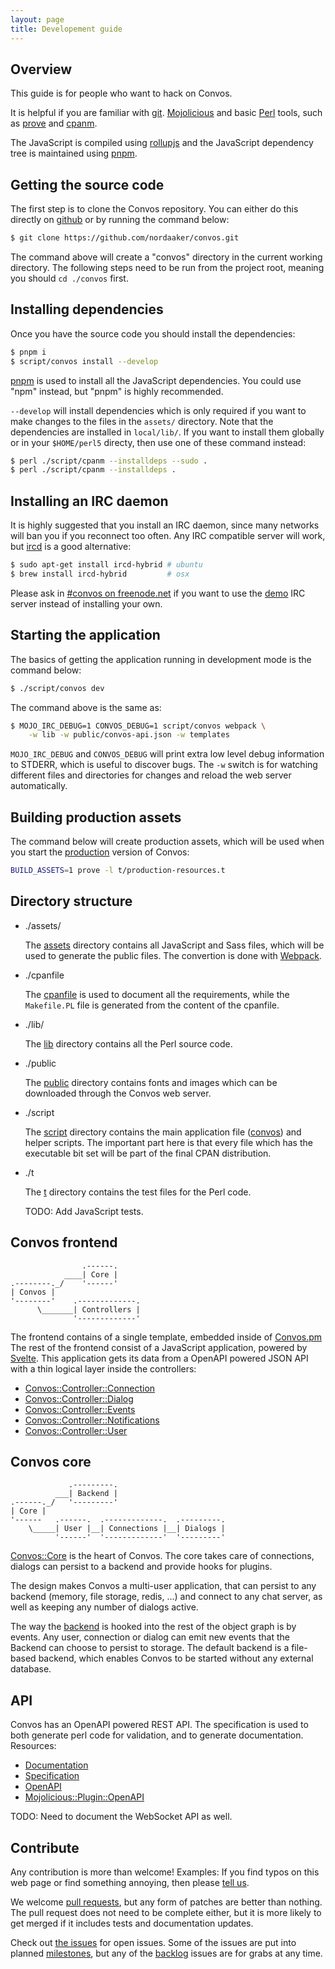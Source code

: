 ```yaml
---
layout: page
title: Developement guide
---
```


<ul class="toc"></ul>

## Overview

This guide is for people who want to hack on Convos.

It is helpful if you are familiar with [git](http://git-scm.com).
[Mojolicious](http://mojolicious.org) and basic [Perl](http://perl.org) tools,
such as [prove](https://metacpan.org/pod/distribution/TAP-Parser/bin/prove)
and [cpanm](https://metacpan.org/pod/distribution/App-cpanminus/bin/cpanm).

The JavaScript is compiled using [rollupjs](https://rollupjs.org/) and the
JavaScript dependency tree is maintained using [pnpm](https://pnpm.js.org/).

## Getting the source code

The first step is to clone the Convos repository. You can either do this
directly on [github](https://github.com/nordaaker/convos) or by running the
command below:

```bash
$ git clone https://github.com/nordaaker/convos.git
```

The command above will create a "convos" directory in the current working
directory. The following steps need to be run from the project root, meaning
you should `cd ./convos` first.

## Installing dependencies

Once you have the source code you should install the dependencies:

```bash
$ pnpm i
$ script/convos install --develop
```

[pnpm](https://pnpm.js.org/) is used to install all the JavaScript dependencies.
You could use "npm" instead, but "pnpm" is highly recommended.

`--develop` will install dependencies which is only required if you want to
make changes to the files in the `assets/` directory. Note that the
dependencies are installed in `local/lib/`. If you want to install them
globally or in your `$HOME/perl5` directy, then use one of these command
instead:

```bash
$ perl ./script/cpanm --installdeps --sudo .
$ perl ./script/cpanm --installdeps .
```

## Installing an IRC daemon

It is highly suggested that you install an IRC daemon, since many networks
will ban you if you reconnect too often. Any IRC compatible server will work,
but [ircd](http://www.ircd-hybrid.org) is a good alternative:

```bash
$ sudo apt-get install ircd-hybrid # ubuntu
$ brew install ircd-hybrid         # osx
```

Please ask in [#convos on freenode.net](irc://chat.freenode.net/%23convos) if
you want to use the [demo](/#demo) IRC server instead of installing your own.

## Starting the application

The basics of getting the application running in development mode is the
command below:

```bash
$ ./script/convos dev
```

The command above is the same as:

```bash
$ MOJO_IRC_DEBUG=1 CONVOS_DEBUG=1 script/convos webpack \
    -w lib -w public/convos-api.json -w templates
```

`MOJO_IRC_DEBUG` and `CONVOS_DEBUG` will print extra low level debug
information to STDERR, which is useful to discover bugs. The `-w` switch is
for watching different files and directories for changes and reload
the web server automatically.

## Building production assets

The command below will create production assets, which will be used when you
start the [production](/doc/getting-started.html#git-clone) version of Convos:

```bash
BUILD_ASSETS=1 prove -l t/production-resources.t
````

## Directory structure

* ./assets/

  The [assets](https://github.com/nordaaker/convos/tree/master/assets)
  directory contains all JavaScript and Sass files, which will be used to
  generate the public files. The convertion is done with
  [Webpack](https://metacpan.org/pod/Mojolicious::Plugin::Webpack).

* ./cpanfile

  The [cpanfile](https://github.com/nordaaker/convos/blob/master/cpanfile) is
  used to document all the requirements, while the `Makefile.PL` file is
  generated from the content of the cpanfile.

* ./lib/

  The [lib](https://github.com/nordaaker/convos/tree/master/lib) directory
  contains all the Perl source code.

* ./public

  The [public](https://github.com/nordaaker/convos/tree/master/public)
  directory contains fonts and images  which can be downloaded through the
  Convos web server.

* ./script

  The [script](https://github.com/nordaaker/convos/tree/master/script)
  directory contains the main application file
  ([convos](https://github.com/nordaaker/convos/blob/master/script/convos))
  and helper scripts.  The important part here is that every file which has
  the executable bit set will be part of the final CPAN distribution.

* ./t

  The [t](https://github.com/nordaaker/convos/tree/master/t) directory
  contains the test files for the Perl code.

  TODO: Add JavaScript tests.

## Convos frontend

                    .------.
                ____| Core |
    .--------._/    '------'
    | Convos |
    '--------'    .-------------.
          \_______| Controllers |
                  '-------------'

The frontend contains of a single template, embedded inside of
[Convos.pm](https://github.com/nordaaker/convos/blob/master/lib/Convos.pm) The
rest of the frontend consist of a JavaScript application, powered by
[Svelte](http://svelte.dev). This application gets its data from a OpenAPI
powered JSON API with a thin logical layer inside the controllers:

* [Convos::Controller::Connection](https://github.com/nordaaker/convos/blob/master/lib/Convos/Controller/Connection.pm)
* [Convos::Controller::Dialog](https://github.com/nordaaker/convos/blob/master/lib/Convos/Controller/Dialog.pm)
* [Convos::Controller::Events](https://github.com/nordaaker/convos/blob/master/lib/Convos/Controller/Events.pm)
* [Convos::Controller::Notifications](https://github.com/nordaaker/convos/blob/master/lib/Convos/Controller/Notifications.pm)
* [Convos::Controller::User](https://github.com/nordaaker/convos/blob/master/lib/Convos/Controller/User.pm)

## Convos core

                 .---------.
              ___| Backend |
    .------._/   '---------'
    | Core |
    '------   .------.  .-------------.  .---------.
        \_____| User |__| Connections |__| Dialogs |
              '------'  '-------------'  '---------'

[Convos::Core](https://github.com/nordaaker/convos/blob/master/lib/Convos/Core.pm)
is the heart of Convos. The core takes care of connections, dialogs can
persist to a backend and provide hooks for plugins.

The design makes Convos a multi-user application, that can persist to any
backend (memory, file storage, redis, ...) and connect to any chat server,
as well as keeping any number of dialogs active.

The way the [backend](https://github.com/nordaaker/convos/blob/master/lib/Convos/Core/Backend.pm)
is hooked into the rest of the object graph is by events. Any user, connection
or dialog can emit new events that the Backend can choose to persist to
storage. The default backend is a file-based backend, which enables Convos to
be started without any external database.

## API

Convos has an OpenAPI powered REST API. The specification is used to both
generate perl code for validation, and to generate documentation. Resources:

* [Documentation](http://demo.convos.by/api.html)
* [Specification](https://github.com/nordaaker/convos/blob/master/public/convos-api.json)
* [OpenAPI](https://www.openapis.org/)
* [Mojolicious::Plugin::OpenAPI](https://metacpan.org/pod/Mojolicious::Plugin::OpenAPI)

TODO: Need to document the WebSocket API as well.

## Contribute

Any contribution is more than welcome! Examples: If you find typos on this web
page or find something annoying, then please [tell us](/doc/#get-in-touch).

We welcome [pull requests](https://github.com/nordaaker/convos/pulls), but any
form of patches are better than nothing. The pull request does not need to be
complete either, but it is more likely to get merged if it includes tests and
documentation updates.

Check out [the issues](https://github.com/nordaaker/convos/issues) for open
issues. Some of the issues are put into planned
[milestones](https://github.com/Nordaaker/convos/milestones), but any of the
[backlog](https://github.com/Nordaaker/convos/milestone/7) issues are for grabs
at any time.
